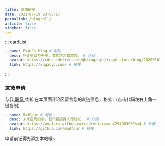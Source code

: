 ```yaml
---
title: 友情链接
date: 2021-07-19 23:07:17
permalink: /blogroll/
article: false
sidebar: false
---
```


<!--
普通卡片列表容器，可用于友情链接、项目推荐、古诗词展示等。
cardList 后面可跟随一个数字表示每行最多显示多少个，选值范围1~4，默认3。在小屏时会根据屏幕宽度减少每行显示数量。
-->

::: cardList

```yaml
- name: Evan's blog # 昵称
  desc: 积跬步以至千里，喜欢学习喜欢你。 # 介绍
  avatar: https://cdn.jsdelivr.net/gh/xugaoyi/image_store/blog/20200103123203.jpg # 头像
  link: https://xugaoyi.com/ # 链接
```

:::

### 友链申请

与我[ 联系 ](/about/#联系)或者 在本页面评论区留言您的友链信息，格式：(点击代码块右上角一键复制)

```yaml
- name: MadFour # 昵称
  desc: 未成定局的事，就不要搞得人尽皆知。 # 介绍
  avatar: https://avatars.githubusercontent.com/u/29498303?v=4 # 头像
  link: https://github.com/madfour # 链接
```

申请前记得先添加本站哦~
